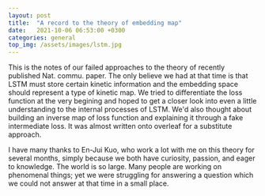 ```yaml
---
layout: post
title:  "A record to the theory of embedding map"
date:   2021-10-06 06:53:00 +0300
categories: general
top_img: /assets/images/lstm.jpg
---
```


This is the notes of our failed approaches to the theory of recently published Nat. commu. paper. The only believe we had at that time is that LSTM must store certain kinetic information and the embedding space should represent a type of kinetic map. We tried to differentiate the loss function at the very begining and hoped to get a closer look into even a little understanding to the internal processes of LSTM. We'd also thought about building an inverse map of loss function and explaining it through a fake intermediate loss. It was almost written onto overleaf for a substitute approach.

I have many thanks to En-Jui Kuo, who work a lot with me on this theory for several months, simply because we both have curiosity, passion, and eager to knowledge. The world is so large. Many people are working on phenomenal things; yet we were struggling for answering a question which we could not answer at that time in a small place.